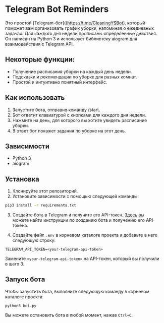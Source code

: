 # Telegram Bot Reminders

Это простой [Telegram-бот]((https://t.me/CleaningYSBot), который поможет вам организовать график уборки, напоминая о ежедневных задачах. Для каждого дня недели прописаны определенные действия. Он написан на Python 3 и использует библиотеку aiogram для взаимодействия с Telegram API.


## Некоторые функции:

- Получение расписания уборки на каждый день недели.
- Подсказки и рекомендации по уборке для разных комнат.
- Простой и интуитивно понятный интерфейс.


## Как использовать

1.  Запустите бота, отправив команду /start.
2.  Бот ответит клавиатурой с кнопками для каждого дня недели.
3.  Нажмите на день, для которого вы хотите увидеть расписание уборки.
4.  В ответ бот покажет задания по уборке на этот день.

## Зависимости

-   Python 3
-   aiogram

## Установка

1.  Клонируйте этот репозиторий.
2.  Установите зависимости с помощью следующей команды:
```bash
pip3 install -r requirements.txt
```
 
3.  Создайте бота в Telegram и получите его API-токен. [Здесь](https://core.telegram.org/bots#creating-a-new-bot) вы можете найти инструкции по созданию бота и получению его API-токена.
    
4.  Создайте файл `.env` в корневом каталоге проекта и добавьте в него следующую строку:
```shell
TELEGRAM_API_TOKEN=<your-telegram-api-token> 
```
Замените `<your-telegram-api-token>` на API-токен, который вы получили в шаге 3.
    

## Запуск бота

Чтобы запустить бота, выполните следующую команду в корневом каталоге проекта:
```shell
python3 bot.py
```

Вы можете остановить бота в любой момент, нажав `Ctrl+C`.
